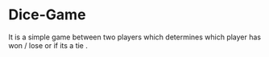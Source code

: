 # Dice-Game
It is a simple game between two players which determines which player has won / lose or if its a tie . 
